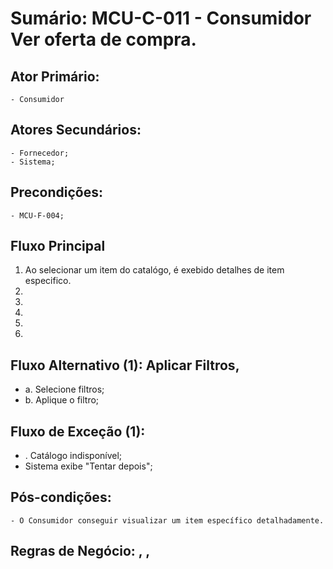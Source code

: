 # Sumário: MCU-C-011 - Consumidor Ver oferta de compra.
## Ator Primário: 
    - Consumidor
## Atores Secundários: 
    - Fornecedor;
    - Sistema;
## Precondições:
    - MCU-F-004;
## Fluxo Principal
1.  Ao selecionar um item do catalógo, é exebido detalhes de item especifico.
2.  
3.  
4. 
5. 
6. 
##  Fluxo Alternativo (1): Aplicar Filtros,
 -  a. Selecione filtros;
 -  b. Aplique o filtro;    
##  Fluxo de Exceção (1): 
- . Catálogo indisponível;
 -  Sistema exibe "Tentar depois";
##  Pós-condições: 
    - O Consumidor conseguir visualizar um item específico detalhadamente.
##  Regras de Negócio: , , 